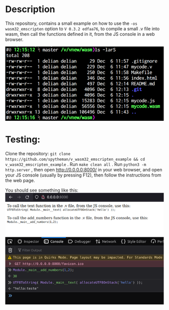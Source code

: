 Description
=================
This repository, contains a small example on how to use the `-os wasm32_emscripten` option to `V 0.3.2 edfaa76`, to compile a small .v file into wasm,
then call the functions defined in it, from the JS console in a web browser.

<img src='https://raw.githubusercontent.com/spytheman/v_wasm32_emscripten_example/master/after_compilation.png'>

Testing:
=================
Clone the repository: `git clone https://github.com/spytheman/v_wasm32_emscripten_example && cd v_wasm32_emscripten_example` .
Run `make clean all` .
Run `python3 -m http.server` , then open http://0.0.0.0:8000/ in your web browser, and open your JS console (usually by pressing F12),
then follow the instructions from the web page.

You should see something like this:
<img src='https://raw.githubusercontent.com/spytheman/v_wasm32_emscripten_example/master/js_console_results.png'>
